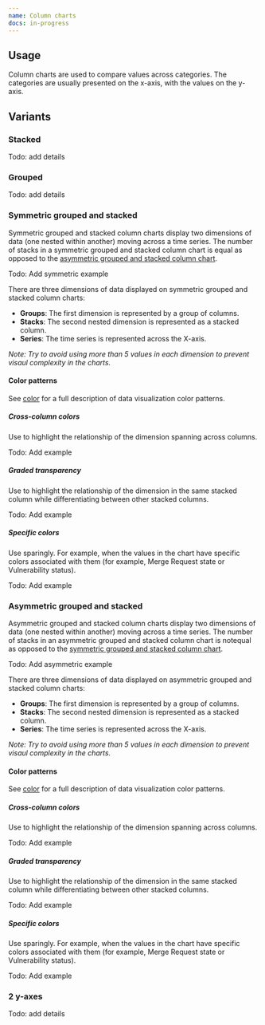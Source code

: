 ```yaml
---
name: Column charts
docs: in-progress
---
```


## Usage

Column charts are used to compare values across categories. The categories are usually presented on the x-axis, with the values on the y-axis.

## Variants

### Stacked

Todo: add details

### Grouped

Todo: add details

### Symmetric grouped and stacked

Symmetric grouped and stacked column charts display two dimensions of data (one nested within another) moving across a time series. The number of stacks in a symmetric grouped and stacked column chart is equal as opposed to the [asymmetric grouped and stacked column chart](/data-visualization/column-charts/asymmetric-grouped-and-stacked).

Todo: Add symmetric example

There are three dimensions of data displayed on symmetric grouped and stacked column charts:
- **Groups**: The first dimension is represented by a group of columns.
- **Stacks**: The second nested dimension is represented as a stacked column.
- **Series**: The time series is represented across the X-axis.

*Note: Try to avoid using more than 5 values in each dimension to prevent visaul complexity in the charts.*

#### Color patterns

See [color](/data-visualization/color/) for a full description of data visualization color patterns.

##### Cross-column colors

Use to highlight the relationship of the dimension spanning across columns.

Todo: Add example

##### Graded transparency

Use to highlight the relationship of the dimension in the same stacked column while differentiating between other stacked columns.

Todo: Add example

##### Specific colors

Use sparingly. For example, when the values in the chart have specific colors associated with them (for example, Merge Request state or Vulnerability status).

Todo: Add example

### Asymmetric grouped and stacked

Asymmetric grouped and stacked column charts display two dimensions of data (one nested within another) moving across a time series. The number of stacks in an asymmetric grouped and stacked column chart is  notequal as opposed to the [symmetric grouped and stacked column chart](/data-visualization/column-charts/symmetric-grouped-and-stacked).

Todo: Add asymmetric example

There are three dimensions of data displayed on asymmetric grouped and stacked column charts:
- **Groups**: The first dimension is represented by a group of columns.
- **Stacks**: The second nested dimension is represented as a stacked column.
- **Series**: The time series is represented across the X-axis.

*Note: Try to avoid using more than 5 values in each dimension to prevent visaul complexity in the charts.*

#### Color patterns

See [color](/data-visualization/color/) for a full description of data visualization color patterns.

##### Cross-column colors

Use to highlight the relationship of the dimension spanning across columns.

Todo: Add example

##### Graded transparency

Use to highlight the relationship of the dimension in the same stacked column while differentiating between other stacked columns.

Todo: Add example

##### Specific colors

Use sparingly. For example, when the values in the chart have specific colors associated with them (for example, Merge Request state or Vulnerability status).

Todo: Add example

### 2 y-axes

Todo: add details
